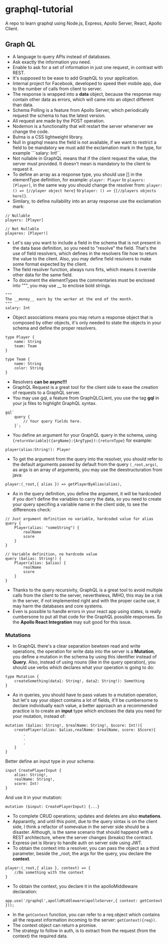 # graphql-tutorial
A repo to learn graphql using Node.js, Express, Apollo Server, React, Apollo Client.

## Graph QL

- A language to query APIs instead of databases.
- Ask exactly the information you need.
- Enable to ask for a set of information in just one request, in contrast with REST.
- It's supposed to be ease to add GraphQL to your application.
- Internal project for Facebook, developed to speed their mobile app, due to the number of calls from client to server.
- The response is wrapped into a **data** object, because the response may contain other data as errors, which will came into an object different than data.
- Schema Polling is a feature from Apollo Server, which periodically request the schema to has the latest version.
- All request are made by the POST operation.
- Nodemon is a functionality that will restart the server whenerver we change the code.
- Bulma is a CSS lightweight library.
- Null in graphql means the field is not available, if we want to restrict a field to be mandatory we must add the exclamation mark in the type, for example ```salary: Int!``.
- Not nullable in GraphQL means that if the client request the value, the server must provided. It doesn't mean is mandatory to the client to request it.
- To define an array as a response type, you should use [] in the elementType definition, for example:
```player: Player``` to ```players: [Player]```, in the same way you should change the resolver from:
```player: () => {//player object here}``` to ```player: () => {[//players objects here]}```.
- Similary, to define nullability into an array response use the exclamation mark: 
```
// Nullable
players: [Player]
```
```
// Not Nullable
playeres: [Player!]
```

- Let's say you want to include a field in the schema that is not present in the data base definition, so you need to "resolve" the field. That's the use of field resolvers, which defines in the resolvers file how to return the value to the client. Also, you may define field resolvers to make some format expected by the client.
- The field resolver function, always runs firts, which means it override other data for the same field.
- To document the elementTypes the commentaries must be enclosed into """, you may use __ to enclose bold strings.

```
"""
The __money__ earn by the worker at the end of the month.
"""
salary: Int
```

- Object associations means you may return a response object that is composed by other objects, it's only needed to state the objects in your schema and define the proper resolvers.

```
type Player {
	name: String
	team: Team
}

type Team {
	name: String
	color: String
}
```

- Resolvers **can be async!!!**
- GraphQL Request is a great tool for the client side to ease the creation of requests to a GraphQL server.
- You may use gql, a feature from GraphQLCLient, you use the tag **gql** in your js files to highlight GraphQL syntax.

```
gql`
    query {
        // Your query fields here.
    }`;
```

- You define an argument for your GraphQL query in the schema, using ```{returnVariable}({argName}:{ArgType}):{returnType}``` for example:

```
player(alias:String!): Player
```

- To get the argument from the query into the resolver, you should refer to the default arguments passed by default from the query ```(_root,args)```, as args is an array of arguments, you may use the deestructuration from java: 

```player:(_root,{ alias }) => getPlayerByAlias(alias),```

- As in the query definition, you define the argument, it will be hardcoded if you don't define the variables to carry the data, so you need to create your query specifing a variable name in the client side, to see the differences check:

```
// Just argument definition no variable, hardcoded value for alias
query {
	Player(alias: "someString") {
		realName
		score
	}
}
```

```
// Variable definition, no hardcode value
query ($alias: String!) {
	Player(alias: $alias) {
		realName
		score
	}
}
```

- Thanks to the query recursivity, GraphQL is a great tool to avoid multiple calls from the client to the server, nevertheless, IMHO, this may be a risk in the server, if not implemented right and with the proper cache use, it may harm the databases and core systems.
- Even is possible to handle errors in your react app using states, is really cumbersone to put all that code for the GraphQL possible responses. So the **Apollo React Integration** may suit good for this issue.

### Mutations

- In GraphQL there's a clear separation bewteen read and write operations, the operation for write data into the server is a **Mutation**, you define a mutation in the schema by using this identifier instead of **Query**. Also, instead of using nouns (like in the query operation), you should use verbs which declares what your operation is going to do:

```
type Mutation {
	createSomething(data1: String!, data2: String!): Something
}
```
- As in queries, you should have to pass values to a mutation operation, but let's say your object contains a lot of fields, it'll be cumbersome to declare individually each value, a better approach an a recommended practice is to create an **input** type which encloses the data you need for your mutation, instead of:

```
mutation ($alias: String!, $realName: String!, $score: Int!){
	createPlayer(alias: $alias,realName: $realName, score: $Score){
		.
		.
		.
	}
}
```

Better define an input type in your schema:

```
input CreatePlayerInput {
	alias: String!, 
	realName: String!,
	score: Int!
}
```

And use it in your mutation:

```
mutation ($input: CreatePlayerInput) {...}
```

- To complete CRUD operations; updates and deletes are also **mutations**.
- Apparantly, and until this point, due to the query sintax is on the client side, I think a refactor of somevalue in the server side should be a disaster. Although, is the same scenario that should happend with a REST architecture, where the server changes (breaks) the contract.
- Express-jwt is library to handle auth on server side using JWT.
- To obtain the context into a resolver, you can pass the object as a third parameter, beside the \_root, the args for the query, you declare the **context**.

```
player:(_root,{ alias }, context) => {
	//Do something with the context
}
```

- To obtain the context, you declare it in the apolloMiddleware declaration:

```app.use('/graphql',apolloMiddleware(apolloServer,{ context: getContext }));```

- In the ```getContext``` function, you can refer to a req object which contains all the request information incoming to the server: ```getContext({req})```.
- The context object can return a promise.
- The strategy to follow in auth, is to extract from the request (from the context) the required data.




